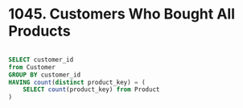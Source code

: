 # 1045. Customers Who Bought All Products
``` sql

SELECT customer_id 
from Customer
GROUP BY customer_id
HAVING count(distinct product_key) = (
    SELECT count(product_key) from Product
)

```
